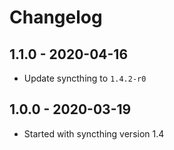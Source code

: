 # Changelog

## 1.1.0 - 2020-04-16

* Update syncthing to `1.4.2-r0`


## 1.0.0 - 2020-03-19

* Started with syncthing version 1.4
